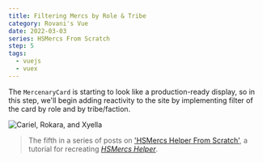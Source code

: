 ```yaml
---
title: Filtering Mercs by Role & Tribe
category: Rovani's Vue
date: 2022-03-03
series: HSMercs From Scratch
step: 5
tags:
  - vuejs
  - vuex
---
```


The `MercenaryCard` is starting to look like a production-ready display, so in this step, we'll begin adding reactivity to the site by implementing filter of the card by role and by tribe/faction.

![Cariel, Rokara, and Xyella](/images/hsmercs-banner-roles.png)

> The fifth in a series of posts on ['HSMercs Helper From Scratch'](/hs-mercs-from-scratch), a tutorial for recreating _[HSMercs Helper](https://hsmercs.rovani.net)_.

